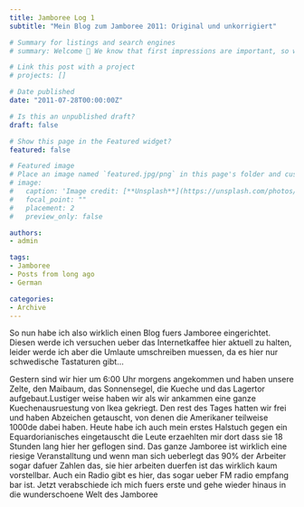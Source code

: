 ```yaml
---
title: Jamboree Log 1
subtitle: "Mein Blog zum Jamboree 2011: Original und unkorrigiert"

# Summary for listings and search engines
# summary: Welcome 👋 We know that first impressions are important, so we've populated your new site with some initial content to help you get familiar with everything in no time.

# Link this post with a project
# projects: []

# Date published
date: "2011-07-28T00:00:00Z"

# Is this an unpublished draft?
draft: false

# Show this page in the Featured widget?
featured: false

# Featured image
# Place an image named `featured.jpg/png` in this page's folder and customize its options here.
# image:
#   caption: 'Image credit: [**Unsplash**](https://unsplash.com/photos/CpkOjOcXdUY)'
#   focal_point: ""
#   placement: 2
#   preview_only: false

authors:
- admin

tags:
- Jamboree
- Posts from long ago
- German

categories:
- Archive
---
```


So nun habe ich also wirklich einen Blog fuers Jamboree eingerichtet.
Diesen werde ich versuchen ueber das Internetkaffee hier aktuell zu halten, leider werde ich aber die Umlaute umschreiben muessen, da es hier nur schwedische Tastaturen gibt...

Gestern sind wir hier um 6:00 Uhr morgens angekommen und haben unsere Zelte, den Maibaum, das Sonnensegel, die Kueche und das Lagertor aufgebaut.Lustiger weise haben wir als wir ankammen eine ganze Kuechenausruestung von Ikea gekriegt. Den rest des Tages hatten wir frei und haben Abzeichen getauscht, von denen die Amerikaner teilweise 1000de dabei haben. Heute habe ich auch mein erstes Halstuch gegen ein Equardorianisches eingetauscht die Leute erzaehlten mir dort dass sie 18 Stunden lang hier her geflogen sind. Das ganze Jamboree ist wirklich eine riesige Veranstalltung und wenn man sich ueberlegt das 90% der Arbeiter sogar dafuer Zahlen das, sie hier arbeiten duerfen ist das wirklich kaum vorstellbar. Auch ein Radio gibt es hier, das sogar ueber FM radio empfang bar ist. Jetzt verabschiede ich mich fuers erste und gehe wieder hinaus in die wunderschoene Welt des Jamboree